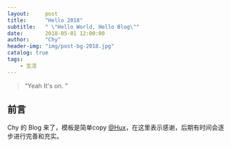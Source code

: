 ```yaml
---
layout:     post
title:      "Hello 2018"
subtitle:   " \"Hello World, Hello Blog\""
date:       2018-05-01 12:00:00
author:     "Chy"
header-img: "img/post-bg-2018.jpg"
catalog: true
tags:
    - 生活
---
```


> “Yeah It's on. ”


## 前言

Chy 的 Blog 来了，模板是简单copy [@Hux](https://github.com/Huxpro/huxpro.github.io)，在这里表示感谢，后期有时间会逐步进行完善和充实。
